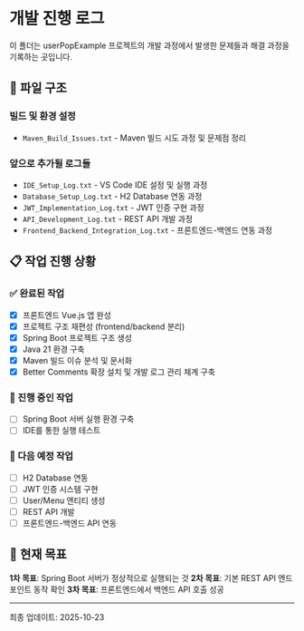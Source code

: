 # 개발 진행 로그

이 폴더는 userPopExample 프로젝트의 개발 과정에서 발생한 문제들과 해결 과정을 기록하는 곳입니다.

## 📁 파일 구조

### 빌드 및 환경 설정

- `Maven_Build_Issues.txt` - Maven 빌드 시도 과정 및 문제점 정리

### 앞으로 추가될 로그들

- `IDE_Setup_Log.txt` - VS Code IDE 설정 및 실행 과정
- `Database_Setup_Log.txt` - H2 Database 연동 과정
- `JWT_Implementation_Log.txt` - JWT 인증 구현 과정
- `API_Development_Log.txt` - REST API 개발 과정
- `Frontend_Backend_Integration_Log.txt` - 프론트엔드-백엔드 연동 과정

## 📋 작업 진행 상황

### ✅ 완료된 작업

- [x] 프론트엔드 Vue.js 앱 완성
- [x] 프로젝트 구조 재편성 (frontend/backend 분리)
- [x] Spring Boot 프로젝트 구조 생성
- [x] Java 21 환경 구축
- [x] Maven 빌드 이슈 분석 및 문서화
- [x] Better Comments 확장 설치 및 개발 로그 관리 체계 구축

### 🔄 진행 중인 작업

- [ ] Spring Boot 서버 실행 환경 구축
- [ ] IDE를 통한 실행 테스트

### 📅 다음 예정 작업

- [ ] H2 Database 연동
- [ ] JWT 인증 시스템 구현
- [ ] User/Menu 엔티티 생성
- [ ] REST API 개발
- [ ] 프론트엔드-백엔드 API 연동

<!-- ! IMPORTANT: Better Comments 사용법 -->
<!-- * TODO: Spring Boot 서버 실행 성공시키기 -->
<!-- ? QUESTION: Maven vs Gradle 최종 결정 필요 -->
<!-- // NOTE: 개발 로그는 이제 색깔별로 구분됩니다 -->

## 🎯 현재 목표

**1차 목표**: Spring Boot 서버가 정상적으로 실행되는 것
**2차 목표**: 기본 REST API 엔드포인트 동작 확인
**3차 목표**: 프론트엔드에서 백엔드 API 호출 성공

---

최종 업데이트: 2025-10-23
